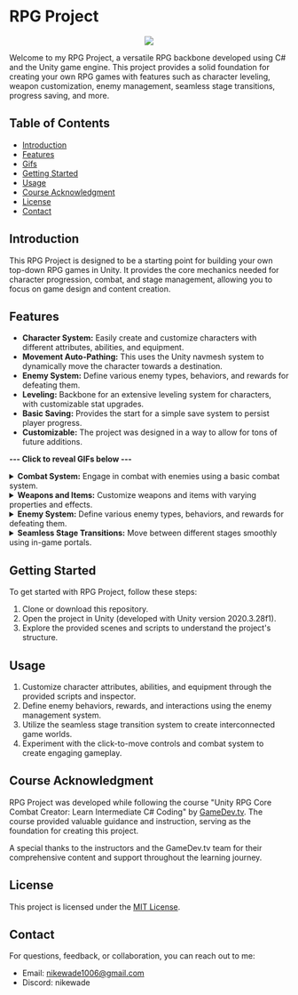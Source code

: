 # RPG Project

<p align="center">
  <img src="https://i.imgur.com/bwt5MZu.png" />
</p>

Welcome to my RPG Project, a versatile RPG backbone developed using C# and the Unity game engine. This project provides a solid foundation for creating your own RPG games with features such as character leveling, weapon customization, enemy management, seamless stage transitions, progress saving, and more.

## Table of Contents
- [Introduction](#introduction)
- [Features](#features)
- [Gifs](#features)
- [Getting Started](#getting-started)
- [Usage](#usage)
- [Course Acknowledgment](#course-acknowledgment)
- [License](#license)
- [Contact](#contact)

## Introduction
This RPG Project is designed to be a starting point for building your own top-down RPG games in Unity. It provides the core mechanics needed for character progression, combat, and stage management, allowing you to focus on game design and content creation.

## Features
- **Character System:** Easily create and customize characters with different attributes, abilities, and equipment.
- **Movement Auto-Pathing:** This uses the Unity navmesh system to dynamically move the character towards a destination.
- **Enemy System:** Define various enemy types, behaviors, and rewards for defeating them.
- **Leveling:** Backbone for an extensive leveling system for characters, with customizable stat upgrades.
- **Basic Saving:** Provides the start for a simple save system to persist player progress.
- **Customizable:** The project was designed in a way to allow for tons of future additions.
  
**--- Click to reveal GIFs below ---**
<details><summary> <b>Combat System:</b> Engage in combat with enemies using a basic combat system.</summary>
  
![](https://media3.giphy.com/media/v1.Y2lkPTc5MGI3NjExYjZkbHd2czdqOGlqMjIwM283czZmbnVsMzBqcXozcWJrM2k4emNkdiZlcD12MV9pbnRlcm5hbF9naWZfYnlfaWQmY3Q9Zw/uuAYIcoQEZOAx0kJh1/giphy.gif)
</details>
<details><summary> <b>Weapons and Items:</b> Customize weapons and items with varying properties and effects.</summary>
  
![](https://media3.giphy.com/media/v1.Y2lkPTc5MGI3NjExbGRmNnZoc251MzQ5ejV3ZWo1NWFvMm4xYWZlcDg5cGh5YzYwdnN0YyZlcD12MV9pbnRlcm5hbF9naWZfYnlfaWQmY3Q9Zw/JwylU5c5vaUJFwGjKi/giphy.gif)
</details>
<details><summary> <b>Enemy System:</b> Define various enemy types, behaviors, and rewards for defeating them.</summary>
  
![](https://media1.giphy.com/media/iGZVdyYRwYcw2zps3X/giphy.gif)
</details>
<details><summary> <b>Seamless Stage Transitions:</b> Move between different stages smoothly using in-game portals.</summary>
  
![](https://media3.giphy.com/media/CUyGZihMmuQYoboJv2/giphy.gif)
</details>

## Getting Started
To get started with RPG Project, follow these steps:
1. Clone or download this repository.
2. Open the project in Unity (developed with Unity version 2020.3.28f1).
3. Explore the provided scenes and scripts to understand the project's structure.

## Usage
1. Customize character attributes, abilities, and equipment through the provided scripts and inspector.
2. Define enemy behaviors, rewards, and interactions using the enemy management system.
3. Utilize the seamless stage transition system to create interconnected game worlds.
4. Experiment with the click-to-move controls and combat system to create engaging gameplay.

## Course Acknowledgment
RPG Project was developed while following the course "Unity RPG Core Combat Creator: Learn Intermediate C# Coding" by [GameDev.tv](https://www.gamedev.tv/). The course provided valuable guidance and instruction, serving as the foundation for creating this project.

A special thanks to the instructors and the GameDev.tv team for their comprehensive content and support throughout the learning journey.

## License
This project is licensed under the [MIT License](LICENSE).

## Contact
For questions, feedback, or collaboration, you can reach out to me:
- Email: nikewade1006@gmail.com
- Discord: nikewade
